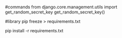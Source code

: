 #commands
from django.core.management.utils import get_random_secret_key
get_random_secret_key()

#library
pip freeze > requirements.txt

pip install -r requirements.txt
